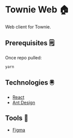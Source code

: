 # Townie Web 🏠

Web client for Townie.

## Prerequisites 🗒️

Once repo pulled:

`yarn`

## Technologies 🖲️

- [React](https://reactjs.org/)
- [Ant Design](https://ant.design/)

## Tools 🧰

- [Figma](https://www.figma.com/)
